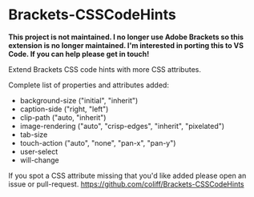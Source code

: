 Brackets-CSSCodeHints
=======================

**This project is not maintained. I no longer use Adobe Brackets so this extension is no longer maintained. I'm interested in porting this to VS Code. If you can help please get in touch!**

Extend Brackets CSS code hints with more CSS attributes.

Complete list of properties and attributes added:

* background-size ("initial", "inherit")
* caption-side ("right, "left")
* clip-path ("auto, "inherit")
* image-rendering ("auto", "crisp-edges", "inherit", "pixelated")
* tab-size
* touch-action ("auto", "none", "pan-x", "pan-y")
* user-select
* will-change

If you spot a CSS attribute missing that you'd like added please open an issue or pull-request.
https://github.com/coliff/Brackets-CSSCodeHints
